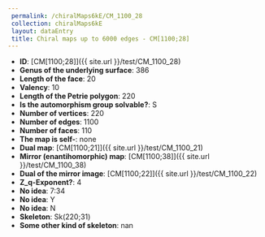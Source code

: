 ```yaml
--- 
 permalink: /chiralMaps6kE/CM_1100_28 
 collection: chiralMaps6kE
 layout: dataEntry
 title: Chiral maps up to 6000 edges - CM[1100;28]
---
```


- **ID**: [CM[1100;28]]({{ site.url }}/test/CM_1100_28)
- **Genus of the underlying surface**: 386
- **Length of the face**: 20
- **Valency**: 10
- **Length of the Petrie polygon**: 220
- **Is the automorphism group solvable?**: S
- **Number of vertices**: 220
- **Number of edges**: 1100
- **Number of faces**: 110
- **The map is self-**: none
- **Dual map**: [CM[1100;21]]({{ site.url }}/test/CM_1100_21)
- **Mirror (enantihomorphic) map**: [CM[1100;38]]({{ site.url }}/test/CM_1100_38)
- **Dual of the mirror image**: [CM[1100;22]]({{ site.url }}/test/CM_1100_22)
- **Z_q-Exponent?**: 4
- **No idea**:  7:34
- **No idea**: Y
- **No idea**: N
- **Skeleton**: Sk(220;31)
- **Some other kind of skeleton**: nan

